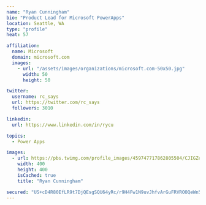 ```yaml
---
name: "Ryan Cunningham"
bio: "Product Lead for Microsoft PowerApps"
location: Seattle, WA
type: "profile"
heat: 57

affiliation:
  name: Microsoft
  domain: microsoft.com
  images:
    - url: "/assets/images/organizations/microsoft.com-50x50.jpg"
      width: 50
      height: 50

twitter:
  username: rc_says
  url: https://twitter.com/rc_says
  followers: 3010

linkedin:
  url: https://www.linkedin.com/in/rycu

topics:
  - Power Apps

images:
  - url: https://pbs.twimg.com/profile_images/459747717862805504/CJIGZejd_400x400.png
    width: 400
    height: 400
    isCached: true
    title: "Ryan Cunningham"

secured: "US+cD4R80EfLR9t7DjQEsgSQU64yRc/r9H4Fw1N9uvJhfvArGuFRVROOQeWn5zHqJC2WBddehIFcvqWKoiQfsEuZwFkj8OMHktQcXNiguooGUdqTCWVpWRIEcppnNFjX59w+m3US1elrhXZHHQTGfkWc59fvmksy/27qqRwj1P/qpDgXIZ/kbs2vvwX/TYn0dhH2TJ0KTwb+nrpgK5mYIIuJap32TrvyjHPAftCuRTZYjQnpJb7QTwgd4TibTnOBvHnmrmZKDC7hm1mx4ygZBEp53KZ5X7oGkLZAtNwEZw2z+otHzNbf1qQu+l5L1HWk2onMrnCgiFecUBs6keVxaIgBKugcw6ED819FMMlFupqew1iUtGdrnCFN53F8JO+PLmEIrJM9EG8R/zjapF/ya0fk4gdM0fdpQQQEt2OHtWk=;23c1pGKDX0tC4S7ssro7SQ=="
---
```


